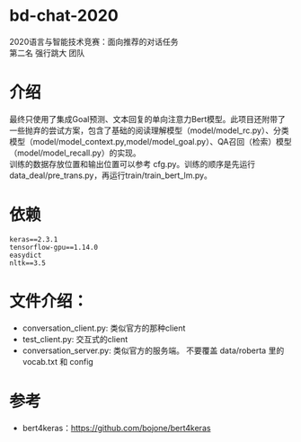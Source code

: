 # bd-chat-2020
2020语言与智能技术竞赛：面向推荐的对话任务      
第二名 强行跳大 团队

# 介绍
最终只使用了集成Goal预测、文本回复的单向注意力Bert模型。此项目还附带了一些抛弃的尝试方案，包含了基础的阅读理解模型（model/model_rc.py）、分类模型（model/model_context.py,model/model_goal.py）、QA召回（检索）模型（model/model_recall.py）的实现。    
训练的数据存放位置和输出位置可以参考 cfg.py。训练的顺序是先运行 data_deal/pre_trans.py，再运行train/train_bert_lm.py。

# 依赖
```text
keras==2.3.1
tensorflow-gpu==1.14.0
easydict
nltk==3.5
```

# 文件介绍：
 * conversation_client.py: 类似官方的那种client
 * test_client.py: 交互式的client
 * conversation_server.py: 类似官方的服务端。
不要覆盖 data/roberta 里的 vocab.txt 和 config

# 参考
 * bert4keras：https://github.com/bojone/bert4keras
